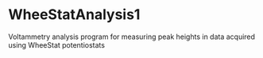 # WheeStatAnalysis1
Voltammetry analysis program for measuring peak heights in data acquired using WheeStat potentiostats
